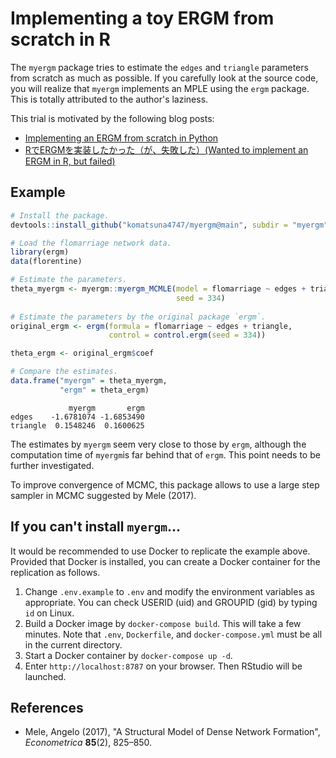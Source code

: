 # Implementing a toy ERGM from scratch in R

The `myergm` package tries to estimate the `edges` and `triangle` parameters from scratch as much as possible. 
If you carefully look at the source code, you will realize that `myergm` implements an MPLE using the `ergm` package. 
This is totally attributed to the author's laziness.

This trial is motivated by the following blog posts:
- [Implementing an ERGM from scratch in Python](https://computational-communication.com/ergm-python/)
- [RでERGMを実装したかった（が、失敗した）(Wanted to implement an ERGM in R, but failed)](http://meana0.hatenablog.com/entry/2019/12/21/120043)

## Example
```r
# Install the package.
devtools::install_github("komatsuna4747/myergm@main", subdir = "myergm")

# Load the flomarriage network data.
library(ergm)
data(florentine)

# Estimate the parameters.
theta_myergm <- myergm::myergm_MCMLE(model = flomarriage ~ edges + triangle,
                                     seed = 334)
                              
# Estimate the parameters by the original package `ergm`.
original_ergm <- ergm(formula = flomarriage ~ edges + triangle, 
                      control = control.ergm(seed = 334))

theta_ergm <- original_ergm$coef

# Compare the estimates.
data.frame("myergm" = theta_myergm,
           "ergm" = theta_ergm)
```

```
             myergm       ergm
edges    -1.6781074 -1.6853490
triangle  0.1548246  0.1600625
```

The estimates by `myergm` seem very close to those by `ergm`, although the computation time of `myergm`is far behind that of `ergm`.
This point needs to be further investigated.

To improve convergence of MCMC, this package allows to use a large step sampler in MCMC suggested by Mele (2017).

## If you can't install `myergm`...
It would be recommended to use Docker to replicate the example above. Provided that Docker is installed, you can create a Docker container for the replication as follows.

1. Change `.env.example` to `.env` and modify the environment variables as appropriate. You can check USERID (uid) and GROUPID (gid) by typing `id` on Linux.
1. Build a Docker image by `docker-compose build`. This will take a few minutes. Note that `.env`, `Dockerfile`, and `docker-compose.yml` must be all in the current directory.
1. Start a Docker container by `docker-compose up -d`.
1. Enter `http://localhost:8787` on your browser. Then RStudio will be launched. 

## References
- Mele, Angelo (2017), "A Structural Model of Dense Network Formation", *Econometrica* **85**(2), 825–850.
